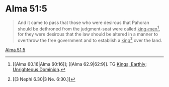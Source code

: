 # Alma 51:5

> And it came to pass that those who were desirous that Pahoran should be dethroned from the judgment-seat were called <u>king-men</u>[^a], for they were desirous that the law should be altered in a manner to overthrow the free government and to establish a <u>king</u>[^b] over the land.

[Alma 51:5](https://www.churchofjesuschrist.org/study/scriptures/bofm/alma/51?lang=eng&id=p5#p5)


[^a]: [[Alma 60.16|Alma 60:16]]; [[Alma 62.9|62:9]]. TG [Kings, Earthly](https://www.churchofjesuschrist.org/study/scriptures/tg/kings-earthly?lang=eng); [Unrighteous Dominion](https://www.churchofjesuschrist.org/study/scriptures/tg/unrighteous-dominion?lang=eng).
[^b]: [[3 Nephi 6.30|3 Ne. 6:30.]]
